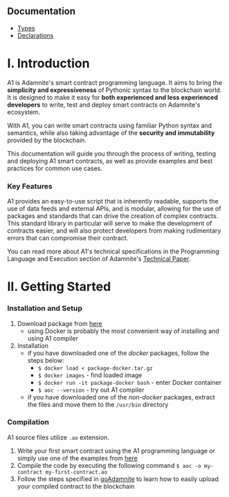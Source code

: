 ## Documentation

- [Types](Types.md)
- [Declarations](Declarations.md)


# I. Introduction

A1 is Adamnite's smart contract programming language. It aims to bring the **simplicity and expressiveness** of Pythonic syntax to the blockchain world. It is designed to make it easy for **both experienced and less experienced developers** to write, test and deploy smart contracts on Adamnite's ecosystem.

With A1, you can write smart contracts using familiar Python syntax and semantics, while also taking advantage of the **security and immutability** provided by the blockchain.

This documentation will guide you through the process of writing, testing and deploying A1 smart contracts,
as well as provide examples and best practices for common use cases.

### Key Features

A1 provides an easy-to-use script that is inherently readable, supports the use of data feeds and external APIs, and is modular, allowing for the use of packages and standards that can drive the creation of complex contracts. This standard library in particular will serve to make the development of contracts easier, and will also protect developers from making rudimentary errors that can compromise their contract.

You can read more about A1's technical specifications in the Programming Language and Execution section of Adamnite's [Technical Paper](https://adamnite.org/Adamnite_Technical_Paper.pdf).

# II. Getting Started

### Installation and Setup

1. Download package from [here](https://github.com/Adamnite/A1/releases/tag/v0.1.0-beta)
    - using Docker is probably the most convenient way of installing and using A1 compiler
2. Installation
    - if you have downloaded one of the *docker* packages, follow the steps below:
        - `$ docker load < package-docker.tar.gz`
        - `$ docker images` - find loaded image
        - `$ docker run -it package-docker bash` - enter Docker container
        - `$ aoc --version` - try out A1 compiler
    - if you have downloaded one of the *non-docker* packages, extract the files and move them to the `/usr/bin` directory

### Compilation

A1 source files utilize `.ao` extension.

1. Write your first smart contract using the A1 programming language or simply use one of the examples from [here](../Examples/)
2. Compile the code by executing the following command `$ aoc -o my-contract my-first-contract.ao`
3. Follow the steps specified in [goAdamnite](https://github.com/Adamnite/goAdamnite) to learn how to easily upload your compiled contract to the blockchain
